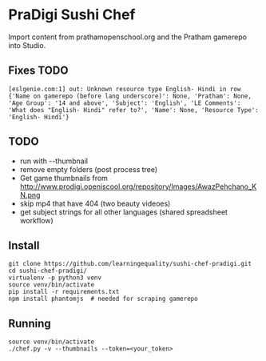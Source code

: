 PraDigi Sushi Chef
==================
Import content from prathamopenschool.org and the Pratham gamerepo into Studio.


Fixes TODO
----------

    [eslgenie.com:1] out: Unknown resource type English- Hindi in row {'Name on gamerepo (before lang underscore)': None, 'Pratham': None, 'Age Group': '14 and above', 'Subject': 'English', 'LE Comments': 'What does "English- Hindi" refer to?', 'Name': None, 'Resource Type': 'English- Hindi'}


TODO
----
  - run with --thumbnail
  - remove empty folders (post process tree)
  - Get game thumbnails from
    http://www.prodigi.openiscool.org/repository/Images/AwazPehchano_KN.png
  - skip mp4 that have 404 (two beauty videoes)
  - get subject strings for all other languages (shared spreadsheet workflow)



Install
-------

    git clone https://github.com/learningequality/sushi-chef-pradigi.git
    cd sushi-chef-pradigi/
    virtualenv -p python3 venv
    source venv/bin/activate
    pip install -r requirements.txt
    npm install phantomjs  # needed for scraping gamerepo



Running
-------

    source venv/bin/activate
    ./chef.py -v --thumbnails --token=<your_token>


